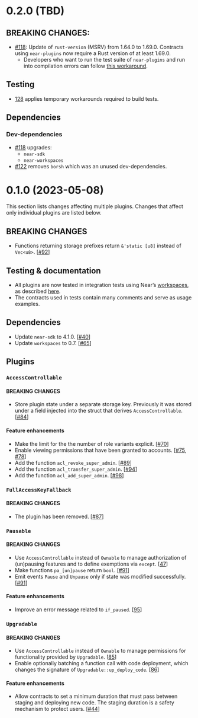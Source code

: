 # 0.2.0 (TBD)

## BREAKING CHANGES:

- [#118](https://github.com/aurora-is-near/near-plugins/pull/118): Update of `rust-version` (MSRV) from 1.64.0 to 1.69.0. Contracts using `near-plugins` now require a Rust version of at least 1.69.0.
  - Developers who want to run the test suite of `near-plugins` and run into compilation errors can follow [this workaround](https://github.com/aurora-is-near/near-plugins/pull/118#issuecomment-1794576809).

## Testing

- [128](https://github.com/aurora-is-near/near-plugins/pull/128) applies temporary workarounds required to build tests.

## Dependencies

### Dev-dependencies

- [#118](https://github.com/aurora-is-near/near-plugins/pull/118) upgrades:
  - `near-sdk`
  - `near-workspaces`
- [#122](https://github.com/aurora-is-near/near-plugins/pull/122) removes `borsh` which was an unused dev-dependencies.

# 0.1.0 (2023-05-08)

This section lists changes affecting multiple plugins. Changes that affect only individual plugins are listed below.

## BREAKING CHANGES
- Functions returning storage prefixes return `&'static [u8]` instead of `Vec<u8>`. [[#92](https://github.com/aurora-is-near/near-plugins/pull/92)]

## Testing & documentation
- All plugins are now tested in integration tests using Near’s [workspaces](https://docs.rs/crate/workspaces/0.7.0), as described [here](https://github.com/aurora-is-near/near-plugins#testing).
- The contracts used in tests contain many comments and serve as usage examples.

## Dependencies
- Update `near-sdk` to 4.1.0. [[#40](https://github.com/aurora-is-near/near-plugins/pull/40)]
- Update `workspaces` to 0.7. [[#65](https://github.com/aurora-is-near/near-plugins/pull/65)]

## Plugins

### `AccessControllable`

#### BREAKING CHANGES
- Store plugin state under a separate storage key. Previously it was stored under a field injected into the struct that derives `AccessControllable`. [[#84](https://github.com/aurora-is-near/near-plugins/pull/84)]

#### Feature enhancements
- Make the limit for the the number of role variants explicit. [[#70](https://github.com/aurora-is-near/near-plugins/pull/70)]
- Enable viewing permissions that have been granted to accounts. [[#75](https://github.com/aurora-is-near/near-plugins/pull/75), [#78](https://github.com/aurora-is-near/near-plugins/pull/78)]
- Add the function `acl_revoke_super_admin`. [[#89](https://github.com/aurora-is-near/near-plugins/pull/89)]
- Add the function `acl_transfer_super_admin`. [[#94](https://github.com/aurora-is-near/near-plugins/pull/94)]
- Add the function `acl_add_super_admin`. [[#98](https://github.com/aurora-is-near/near-plugins/pull/98)]

### `FullAccessKeyFallback`

#### BREAKING CHANGES
- The plugin has been removed. [[#87](https://github.com/aurora-is-near/near-plugins/pull/87)]

### `Pausable`

#### BREAKING CHANGES
- Use `AccessControllable` instead of `Ownable` to manage authorization of (un)pausing features and to define exemptions via `except`. [[47](https://github.com/aurora-is-near/near-plugins/pull/47)]
- Make functions `pa_[un]pause` return `bool`. [[#91](https://github.com/aurora-is-near/near-plugins/pull/91)]
- Emit events `Pause` and `Unpause` only if state was modified successfully. [[#91](https://github.com/aurora-is-near/near-plugins/pull/91)]

#### Feature enhancements
- Improve an error message related to `if_paused`. [[95](https://github.com/aurora-is-near/near-plugins/pull/95)]

### `Upgradable`

#### BREAKING CHANGES
- Use `AccessControllable` instead of `Ownable` to manage permissions for functionality provided by `Upgradable`. [[85](https://github.com/aurora-is-near/near-plugins/pull/85)]
- Enable optionally batching a function call with code deployment, which changes the signature of `Upgradable::up_deploy_code`. [[86](https://github.com/aurora-is-near/near-plugins/pull/86)]

#### Feature enhancements
- Allow contracts to set a minimum duration that must pass between staging and deploying new code. The staging duration is a safety mechanism to protect users. [[#44](https://github.com/aurora-is-near/near-plugins/pull/44)]
